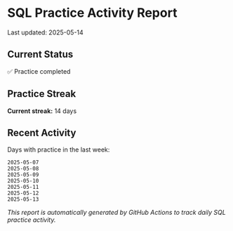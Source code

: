 # SQL Practice Activity Report

Last updated: 2025-05-14

## Current Status

✅ Practice completed

## Practice Streak

**Current streak:** 14 days

## Recent Activity

Days with practice in the last week:

```
2025-05-07
2025-05-08
2025-05-09
2025-05-10
2025-05-11
2025-05-12
2025-05-13
```

*This report is automatically generated by GitHub Actions to track daily SQL practice activity.*
